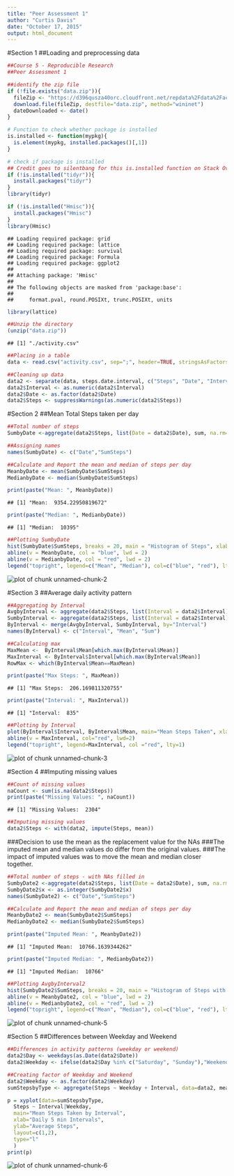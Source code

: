 ```yaml
---
title: "Peer Assessment 1"
author: "Curtis Davis"
date: "October 17, 2015"
output: html_document
---
```

#Section 1
##Loading and preprocessing data


```r
##Course 5 - Reproducible Research
##Peer Assessment 1

##identify the zip file
if (!file.exists("data.zip")){
  fileZip <- "https://d396qusza40orc.cloudfront.net/repdata%2Fdata%2Factivity.zip"
  download.file(fileZip, destfile="data.zip", method="wininet")
  dateDownloaded <- date()
}

# Function to check whether package is installed
is.installed <- function(mypkg){
  is.element(mypkg, installed.packages()[,1])
} 

# check if package is installed
## Credit goes to silentbang for this is.installed function on Stack Overflow
if (!is.installed("tidyr")){
  install.packages("tidyr")
}
library(tidyr)

if (!is.installed("Hmisc")){
  install.packages("Hmisc")
}
library(Hmisc)
```

```
## Loading required package: grid
## Loading required package: lattice
## Loading required package: survival
## Loading required package: Formula
## Loading required package: ggplot2
## 
## Attaching package: 'Hmisc'
## 
## The following objects are masked from 'package:base':
## 
##     format.pval, round.POSIXt, trunc.POSIXt, units
```

```r
library(lattice)

##Unzip the directory
(unzip("data.zip"))
```

```
## [1] "./activity.csv"
```

```r
##Placing in a table
data <- read.csv("activity.csv", sep=";", header=TRUE, stringsAsFactors = FALSE)

##Cleaning up data
data2 <- separate(data, steps.date.interval, c("Steps", "Date", "Interval"), sep = ",")
data2$Interval <- as.numeric(data2$Interval)
data2$Date <- as.factor(data2$Date)
data2$Steps <- suppressWarnings(as.numeric(data2$Steps))
```

#Section 2
##Mean Total Steps taken per day


```r
##Total number of steps
SumbyDate <-aggregate(data2$Steps, list(Date = data2$Date), sum, na.rm=TRUE)

##Assigning names
names(SumbyDate) <- c("Date","SumSteps")

##Calculate and Report the mean and median of steps per day
MeanbyDate <- mean(SumbyDate$SumSteps)
MedianbyDate <- median(SumbyDate$SumSteps)

print(paste("Mean: ", MeanbyDate))
```

```
## [1] "Mean:  9354.22950819672"
```

```r
print(paste("Median: ", MedianbyDate))
```

```
## [1] "Median:  10395"
```

```r
##Plotting SumbyDate
hist(SumbyDate$SumSteps, breaks = 20, main = "Histogram of Steps", xlab="Sum of Steps")
abline(v = MeanbyDate, col = "blue", lwd = 2)
abline(v = MedianbyDate, col = "red", lwd = 2)
legend("topright", legend=c("Mean", "Median"), col=c("blue", "red"), lty=1:1)
```

![plot of chunk unnamed-chunk-2](figure/unnamed-chunk-2-1.png) 

#Section 3
##Average daily activity pattern


```r
##Aggregating by Interval
AvgbyInterval <- aggregate(data2$Steps, list(Interval = data2$Interval), mean, na.rm=TRUE)
SumbyInterval <- aggregate(data2$Steps, list(Interval = data2$Interval), sum, na.rm=TRUE)
ByInterval <- merge(AvgbyInterval, SumbyInterval, by="Interval")
names(ByInterval) <- c("Interval", "Mean", "Sum")

##Calculating max
MaxMean <-  ByInterval$Mean[which.max(ByInterval$Mean)]
MaxInterval <- ByInterval$Interval[which.max(ByInterval$Mean)]
RowMax <- which(ByInterval$Mean==MaxMean)

print(paste("Max Steps: ", MaxMean))
```

```
## [1] "Max Steps:  206.169811320755"
```

```r
print(paste("Interval: ", MaxInterval))
```

```
## [1] "Interval:  835"
```

```r
##Plotting by Interval
plot(ByInterval$Interval, ByInterval$Mean, main="Mean Steps Taken", xlab="Daily 5 min Intervals", ylab="Average Steps", type="l")
abline(v = MaxInterval, col="red", lwd=2)
legend("topright", legend=MaxInterval, col ="red", lty=1)
```

![plot of chunk unnamed-chunk-3](figure/unnamed-chunk-3-1.png) 

#Section 4
##Imputing missing values


```r
##Count of missing values
naCount <- sum(is.na(data2$Steps))
print(paste("Missing Values: ", naCount))
```

```
## [1] "Missing Values:  2304"
```

```r
##Imputing missing values
data2$Steps <- with(data2, impute(Steps, mean))
```
###Decision to use the mean as the replacement value for the NAs
###The imputed mean and median values do differ from the original values.
###The impact of imputed values was to move the mean and median closer together.


```r
##Total number of steps - with NAs filled in
SumbyDate2 <-aggregate(data2$Steps, list(Date = data2$Date), sum, na.rm=TRUE)
SumbyDate2$x <- as.integer(SumbyDate2$x)
names(SumbyDate2) <- c("Date","SumSteps")

##Calculate and Report the mean and median of steps per day
MeanbyDate2 <- mean(SumbyDate2$SumSteps)
MedianbyDate2 <- median(SumbyDate2$SumSteps)

print(paste("Imputed Mean: ", MeanbyDate2))
```

```
## [1] "Imputed Mean:  10766.1639344262"
```

```r
print(paste("Imputed Median: ", MedianbyDate2))
```

```
## [1] "Imputed Median:  10766"
```

```r
##Plotting AvgbyInterval2
hist(SumbyDate2$SumSteps, breaks = 20, main = "Histogram of Steps with Substitutions", xlab="Sum of Steps")
abline(v = MeanbyDate2, col = "blue", lwd = 2)
abline(v = MedianbyDate2, col = "red", lwd = 2)
legend("topright", legend=c("Mean", "Median"), col=c("blue", "red"), lty=1:1)
```

![plot of chunk unnamed-chunk-5](figure/unnamed-chunk-5-1.png) 

#Section 5
##Differences between Weekday and Weekend


```r
##Differences in activity patterns (weekday or weekend)
data2$Day <- weekdays(as.Date(data2$Date))
data2$Weekday <- ifelse(data2$Day %in% c("Saturday", "Sunday"),"Weekend", "Weekday")

##Creating factor of Weekday and Weekend
data2$Weekday <- as.factor(data2$Weekday)
sumStepsbyType <- aggregate(Steps ~ Weekday + Interval, data=data2, mean)

p = xyplot(data=sumStepsbyType, 
  Steps ~ Interval|Weekday,
  main="Mean Steps Taken by Interval", 
  xlab="Daily 5 min Intervals", 
  ylab="Average Steps",
  layout=c(1,2),
  type="l"
  )
print(p)
```

![plot of chunk unnamed-chunk-6](figure/unnamed-chunk-6-1.png) 

